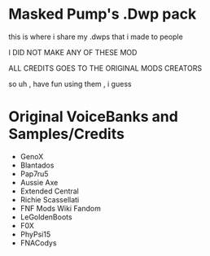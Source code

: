 # Masked Pump's .Dwp pack 

this is where i share my .dwps that i made to people 

I DID NOT MAKE ANY OF THESE MOD

ALL CREDITS GOES TO THE ORIGINAL MODS CREATORS

so uh , have fun using them , i guess 

# Original VoiceBanks and Samples/Credits
- GenoX
- Blantados
- Pap7ru5
- Aussie Axe
- Extended Central
- Richie Scassellati
- FNF Mods Wiki Fandom
- LeGoldenBoots
- F0X
- PhyPsi15
- FNACodys
